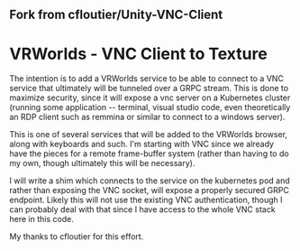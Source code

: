 ## Fork from cfloutier/Unity-VNC-Client

# VRWorlds - VNC Client to Texture

The intention is to add a VRWorlds service to be able to connect to a VNC service that ultimately will be tunneled over a GRPC stream.
This is done to maximize security, since it will expose a vnc server on a Kubernetes cluster (running some application -- terminal, visual studio code, even theoretically an RDP client such as remmina or similar to connect to a windows server).

This is one of several services that will be added to the VRWorlds browser, along with keyboards and such.   I'm starting with VNC since we already have the pieces for a remote frame-buffer system (rather than having to do my own, though ultimately this will be necessary).

I will write a shim which connects to the service on the kubernetes pod and rather than exposing the VNC socket, will expose a properly secured GRPC endpoint.   Likely this will not use the existing VNC authentication, though I can probably deal with that since I have access to the whole VNC stack here in this code.

My thanks to cfloutier for this effort.




 



